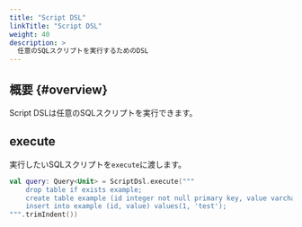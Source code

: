 ```yaml
---
title: "Script DSL"
linkTitle: "Script DSL"
weight: 40
description: >
  任意のSQLスクリプトを実行するためのDSL
---
```


## 概要 {#overview}

Script DSLは任意のSQLスクリプトを実行できます。

## execute

実行したいSQLスクリプトを`execute`に渡します。

```kotlin
val query: Query<Unit> = ScriptDsl.execute("""
    drop table if exists example;
    create table example (id integer not null primary key, value varchar(20));
    insert into example (id, value) values(1, 'test');
""".trimIndent())
```
